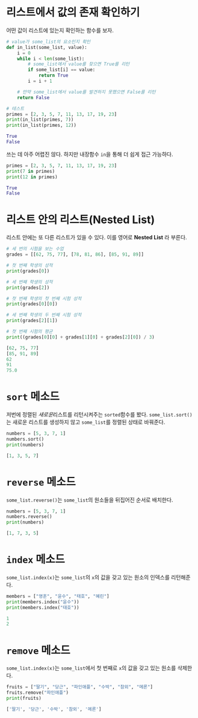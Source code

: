 # 리스트에서 값의 존재 확인하기
어떤 값이 리스트에 있는지 확인하는 함수를 보자. 
```python
# value가 some_list의 요소인지 확인
def in_list(some_list, value):
    i = 0
    while i < len(some_list):
        # some_list에서 value를 찾으면 True를 리턴
        if some_list[i] == value:
            return True
        i = i + 1

    # 만약 some_list에서 value를 발견하지 못했으면 False를 리턴
    return False

# 테스트
primes = [2, 3, 5, 7, 11, 13, 17, 19, 23]
print(in_list(primes, 7))
print(in_list(primes, 12))
```
```python
True
False
```
쓰는 데 아주 어렵진 않다. 하지만 내장함수 `in`을 통해 더 쉽게 접근 가능하다. 
```python
primes = [2, 3, 5, 7, 11, 13, 17, 19, 23]
print(7 in primes)
print(12 in primes)
```
```python
True
False
```

# 리스트 안의 리스트(Nested List)
리스트 안에는 또 다른 리스트가 있을 수 있다. 이를 영어로 **Nested List** 라 부른다.
```python
# 세 번의 시험을 보는 수업
grades = [[62, 75, 77], [78, 81, 86], [85, 91, 89]]

# 첫 번째 학생의 성적
print(grades[0])

# 세 번째 학생의 성적
print(grades[2])

# 첫 번째 학생의 첫 번째 시험 성적
print(grades[0][0])

# 세 번째 학생의 두 번째 시험 성적
print(grades[2][1])

# 첫 번째 시험의 평균
print((grades[0][0] + grades[1][0] + grades[2][0]) / 3)
```
```python
[62, 75, 77]
[85, 91, 89]
62
91
75.0
```

# `sort` 메소드
저번에 정렬된 *새로운*리스트를 리턴시켜주는 `sorted`함수를 봤다. `some_list.sort()`는 새로운 리스트를 생성하지 않고 `some_list`를 정렬된 상태로 바꿔준다.
```python
numbers = [5, 3, 7, 1]
numbers.sort()
print(numbers)
```
```python
[1, 3, 5, 7]
```

# `reverse` 메소드
`some_list.reverse()`는 `some_list`의 원소들을 뒤집어진 순서로 배치한다. 
```python
numbers = [5, 3, 7, 1]
numbers.reverse()
print(numbers)
```
```python
[1, 7, 3, 5]
```

# `index` 메소드
`some_list.index(x)`는 `some_list`의 `x`의 값을 갖고 있는 원소의 인덱스를 리턴해준다.  
```python
members = ["영훈", "윤수", "태호", "혜린"]
print(members.index("윤수"))
print(members.index("태호"))
```
```python
1
2
```

# `remove` 메소드
`some_list.index(x)`는 `some_list`에서 첫 번째로 `x`의 값을 갖고 있는 원소를 삭제한다.  
```python
fruits = ["딸기", "당근", "파인애플", "수박", "참외", "메론"]
fruits.remove("파인애플")
print(fruits)
```
```python
['딸기', '당근', '수박', '참외', '메론']
```
